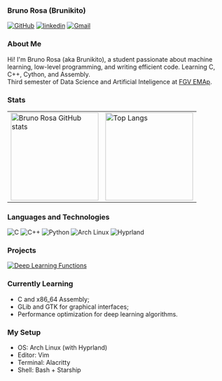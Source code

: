 ### Bruno Rosa (Brunikito)
[![GitHub](https://img.shields.io/badge/GitHub-181717?logo=github&style=for-the-badge)](https://github.com/Brunikito)
[![linkedin](https://img.shields.io/badge/LinkedIn-0077B5?style=for-the-badge&logo=linkedin&logoColor=white)](https://www.linkedin.com/in/brunolzrosa/)
[![Gmail](https://img.shields.io/badge/Gmail-D14836?logo=gmail&logoColor=white&style=for-the-badge)](mailto:brunoluiszrosa@gmail.com?subject=GitHub%20contact&body=Hello%20Bruno,%20saw%20your%20profile%20on%20GitHub!)

### About Me

Hi! I'm Bruno Rosa (aka Brunikito), a student passionate about machine learning, low-level programming, and writing efficient code.
Learning C, C++, Cython, and Assembly.  
Third semester of Data Science and Artificial Inteligence at [FGV EMAp](https://emap.fgv.br/).

### Stats
<table>
  <tr>
    <td>
      <img src="https://github-readme-stats.vercel.app/api?username=Brunikito&show_icons=true&theme=codeSTACKr" height = 200 alt="Bruno Rosa GitHub stats"/>
    </td>
    <td>
      <img src="https://github-readme-stats.vercel.app/api/top-langs/?username=Brunikito&layout=compact&theme=codeSTACKr" height = 200 alt="Top Langs"/>
    </td>
  </tr>
</table>

### Languages and Technologies

![C](https://img.shields.io/badge/C-00599C?logo=c&logoColor=white&style=for-the-badge)
![C++](https://img.shields.io/badge/C++-00599C?logo=c%2B%2B&logoColor=white&style=for-the-badge)
![Python](https://img.shields.io/badge/Python-3776AB?logo=python&logoColor=white&style=for-the-badge)
![Arch Linux](https://img.shields.io/badge/Arch_Linux-1793D1?logo=arch-linux&logoColor=white&style=for-the-badge)
![Hyprland](https://img.shields.io/badge/Hyprland-292D3E?style=for-the-badge&logo=hyprland&color=black)

### Projects

[![Deep Learning Functions](https://svg.bookmark.style/api?url=https://github.com/Brunikito/DeepLearningFunctions&icon=https://raw.githubusercontent.com/Brunikito/DeepLearningFunctions/main/assets/sigmoid.png&mode=dark&style=horizontal)](https://github.com/Brunikito/DeepLearningFunctions)


### Currently Learning

- C and x86_64 Assembly;
- GLib and GTK for graphical interfaces;
- Performance optimization for deep learning algorithms.

### My Setup

- OS: Arch Linux (with Hyprland)
- Editor: Vim
- Terminal: Alacritty
- Shell: Bash + Starship
